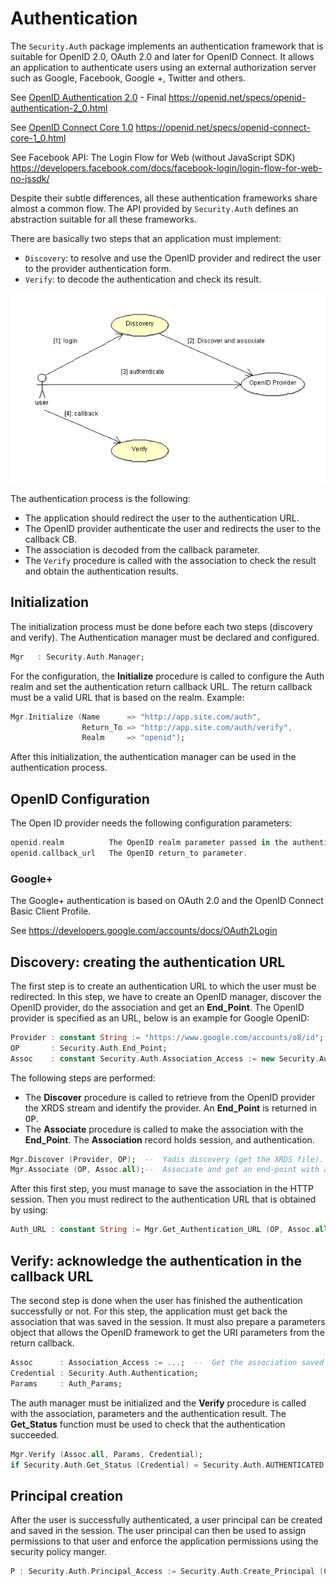 # Authentication
The `Security.Auth` package implements an authentication framework that is
suitable for OpenID 2.0, OAuth 2.0 and later for OpenID Connect.  It allows an application
to authenticate users using an external authorization server such as Google, Facebook,
Google +, Twitter and others.

See [OpenID Authentication 2.0](https://openid.net/specs/openid-authentication-2_0.html) - Final
https://openid.net/specs/openid-authentication-2_0.html

See [OpenID Connect Core 1.0](https://openid.net/specs/openid-connect-core-1_0.html)
https://openid.net/specs/openid-connect-core-1_0.html

See Facebook API: The Login Flow for Web (without JavaScript SDK)
https://developers.facebook.com/docs/facebook-login/login-flow-for-web-no-jssdk/

Despite their subtle differences, all these authentication frameworks share almost
a common flow.  The API provided by `Security.Auth` defines an abstraction suitable
for all these frameworks.

There are basically two steps that an application must implement:

  * `Discovery`: to resolve and use the OpenID provider and redirect the user to the provider authentication form.
  * `Verify`: to decode the authentication and check its result.

![](images/OpenID.png)

The authentication process is the following:

  * The application should redirect the user to the authentication URL.
  * The OpenID provider authenticate the user and redirects the user to the callback CB.
  * The association is decoded from the callback parameter.
  * The `Verify` procedure is called with the association to check the result and obtain the authentication results.

## Initialization
The initialization process must be done before each two steps (discovery and verify).
The Authentication manager must be declared and configured.

```Ada
Mgr   : Security.Auth.Manager;
```

For the configuration, the <b>Initialize</b> procedure is called to configure
the Auth realm and set the authentication return callback URL.  The return callback
must be a valid URL that is based on the realm.  Example:

```Ada
Mgr.Initialize (Name      => "http://app.site.com/auth",
                Return_To => "http://app.site.com/auth/verify",
                Realm     => "openid");
```

After this initialization, the authentication manager can be used in the authentication
process.

## OpenID Configuration
The Open ID provider needs the following configuration parameters:

```Ada
openid.realm          The OpenID realm parameter passed in the authentication URL.
openid.callback_url   The OpenID return_to parameter.
```

### Google+
The Google+ authentication is based on OAuth 2.0 and the OpenID Connect Basic Client Profile.

See https://developers.google.com/accounts/docs/OAuth2Login


## Discovery: creating the authentication URL
The first step is to create an authentication URL to which the user must be redirected.
In this step, we have to create an OpenID manager, discover the OpenID provider,
do the association and get an <b>End_Point</b>.  The OpenID provider is specified as an
URL, below is an example for Google OpenID:

```Ada
Provider : constant String := "https://www.google.com/accounts/o8/id";
OP       : Security.Auth.End_Point;
Assoc    : constant Security.Auth.Association_Access := new Security.Auth.Association;
```

The following steps are performed:

  * The <b>Discover</b> procedure is called to retrieve from the OpenID provider the XRDS stream and identify the provider.  An <b>End_Point</b> is returned in <tt>OP</tt>.
  * The <b>Associate</b> procedure is called to make the association with the <b>End_Point</b>. The <b>Association</b> record holds session, and authentication.

```Ada
Mgr.Discover (Provider, OP);  --  Yadis discovery (get the XRDS file).
Mgr.Associate (OP, Assoc.all);--  Associate and get an end-point with a key.
```

After this first step, you must manage to save the association in the HTTP session.
Then you must redirect to the authentication URL that is obtained by using:

```Ada
Auth_URL : constant String := Mgr.Get_Authentication_URL (OP, Assoc.all);
```

## Verify: acknowledge the authentication in the callback URL
The second step is done when the user has finished the authentication successfully or not.
For this step, the application must get back the association that was saved in the session.
It must also prepare a parameters object that allows the OpenID framework to get the
URI parameters from the return callback.

```Ada
Assoc      : Association_Access := ...;  --  Get the association saved in the session.
Credential : Security.Auth.Authentication;
Params     : Auth_Params;
```

The auth manager must be initialized and the <b>Verify</b> procedure is called with
the association, parameters and the authentication result.  The <b>Get_Status</b> function
must be used to check that the authentication succeeded.

```Ada
Mgr.Verify (Assoc.all, Params, Credential);
if Security.Auth.Get_Status (Credential) = Security.Auth.AUTHENTICATED then ...  -- Success.
```

## Principal creation
After the user is successfully authenticated, a user principal can be created and saved in
the session.  The user principal can then be used to assign permissions to that user and
enforce the application permissions using the security policy manger.

```Ada
P : Security.Auth.Principal_Access := Security.Auth.Create_Principal (Credential);
```

